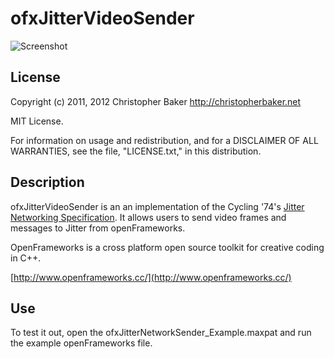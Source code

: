 ofxJitterVideoSender
====================

![Screenshot](https://github.com/bakercp/ofxJitterVideoSender/raw/master/screen.png)

License
-------

Copyright (c) 2011, 2012 Christopher Baker <http://christopherbaker.net>

MIT License.

For information on usage and redistribution, and for a DISCLAIMER OF ALL
WARRANTIES, see the file, "LICENSE.txt," in this distribution.

Description
-----------

ofxJitterVideoSender is an an implementation of the Cycling '74's [Jitter Networking Specification](http://cycling74.com/sdk/MaxSDK-6.0.4/html/chapter_jit_networking.html).  It allows users to send video frames and messages to Jitter from openFrameworks.

OpenFrameworks is a cross platform open source toolkit for creative coding in C++.

[http://www.openframeworks.cc/](http://www.openframeworks.cc/)

Use
---

To test it out, open the ofxJitterNetworkSender_Example.maxpat and run the example openFrameworks file.
